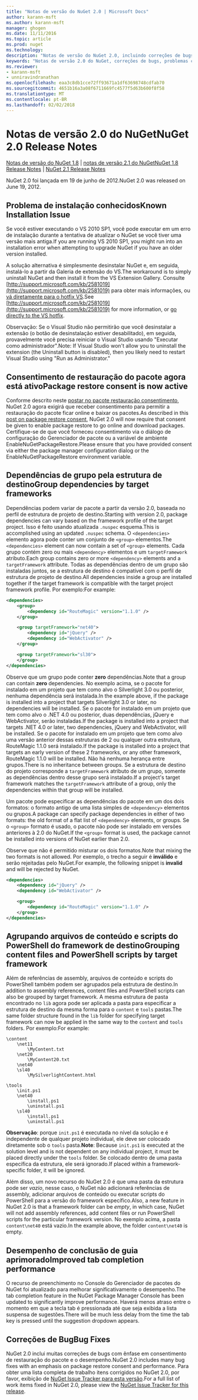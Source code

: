 ```yaml
---
title: "Notas de versão do NuGet 2.0 | Microsoft Docs"
author: karann-msft
ms.author: karann-msft
manager: ghogen
ms.date: 11/11/2016
ms.topic: article
ms.prod: nuget
ms.technology: 
description: "Notas de versão do NuGet 2.0, incluindo correções de bugs, problemas conhecidos, recursos adicionados e DCRs."
keywords: "Notas de versão 2.0 do NuGet, correções de bugs, problemas conhecidos, adicionaram recursos, DCRs"
ms.reviewer:
- karann-msft
- unniravindranathan
ms.openlocfilehash: eaa3c8db1cce72ff93671a1df63698748cdfab70
ms.sourcegitcommit: 4651b16a3a08f6711669fc4577f5d63b600f8f58
ms.translationtype: MT
ms.contentlocale: pt-BR
ms.lasthandoff: 02/02/2018
---
```

# <a name="nuget-20-release-notes"></a><span data-ttu-id="2ef2d-104">Notas de versão 2.0 do NuGet</span><span class="sxs-lookup"><span data-stu-id="2ef2d-104">NuGet 2.0 Release Notes</span></span>

<span data-ttu-id="2ef2d-105">[Notas de versão do NuGet 1.8](../release-notes/nuget-1.8.md) | [notas de versão 2.1 do NuGet](../release-notes/nuget-2.1.md)</span><span class="sxs-lookup"><span data-stu-id="2ef2d-105">[NuGet 1.8 Release Notes](../release-notes/nuget-1.8.md) | [NuGet 2.1 Release Notes](../release-notes/nuget-2.1.md)</span></span>

<span data-ttu-id="2ef2d-106">NuGet 2.0 foi lançada em 19 de junho de 2012.</span><span class="sxs-lookup"><span data-stu-id="2ef2d-106">NuGet 2.0 was released on June 19, 2012.</span></span>

## <a name="known-installation-issue"></a><span data-ttu-id="2ef2d-107">Problema de instalação conhecidos</span><span class="sxs-lookup"><span data-stu-id="2ef2d-107">Known Installation Issue</span></span>
<span data-ttu-id="2ef2d-108">Se você estiver executando o VS 2010 SP1, você pode executar em um erro de instalação durante a tentativa de atualizar o NuGet se você tiver uma versão mais antiga.</span><span class="sxs-lookup"><span data-stu-id="2ef2d-108">If you are running VS 2010 SP1, you might run into an installation error when attempting to upgrade NuGet if you have an older version installed.</span></span>

<span data-ttu-id="2ef2d-109">A solução alternativa é simplesmente desinstalar NuGet e, em seguida, instalá-lo a partir da Galeria de extensão do VS.</span><span class="sxs-lookup"><span data-stu-id="2ef2d-109">The workaround is to simply uninstall NuGet and then install it from the VS Extension Gallery.</span></span>  <span data-ttu-id="2ef2d-110">Consulte [http://support.microsoft.com/kb/2581019](http://support.microsoft.com/kb/2581019) para obter mais informações, ou [vá diretamente para o hotfix VS](http://bit.ly/vsixcertfix).</span><span class="sxs-lookup"><span data-stu-id="2ef2d-110">See [http://support.microsoft.com/kb/2581019](http://support.microsoft.com/kb/2581019) for more information, or [go directly to the VS hotfix](http://bit.ly/vsixcertfix).</span></span>

<span data-ttu-id="2ef2d-111">Observação: Se o Visual Studio não permitirão que você desinstalar a extensão (o botão de desinstalação estiver desabilitado), em seguida, provavelmente você precisa reiniciar o Visual Studio usando "Executar como administrador".</span><span class="sxs-lookup"><span data-stu-id="2ef2d-111">Note: If Visual Studio won't allow you to uninstall the extension (the Uninstall button is disabled), then you likely need to restart Visual Studio using "Run as Administrator."</span></span>

## <a name="package-restore-consent-is-now-active"></a><span data-ttu-id="2ef2d-112">Consentimento de restauração do pacote agora está ativo</span><span class="sxs-lookup"><span data-stu-id="2ef2d-112">Package restore consent is now active</span></span>

<span data-ttu-id="2ef2d-113">Conforme descrito neste [postar no pacote restauração consentimento](http://blog.nuget.org/20120518/package-restore-and-consent.html), NuGet 2.0 agora exigirá que receber consentimento para permitir a restauração do pacote ficar online e baixar os pacotes.</span><span class="sxs-lookup"><span data-stu-id="2ef2d-113">As described in this [post on package restore consent](http://blog.nuget.org/20120518/package-restore-and-consent.html), NuGet 2.0 will now require that consent be given to enable package restore to go online and download packages.</span></span> <span data-ttu-id="2ef2d-114">Certifique-se de que você forneceu consentimento via o diálogo de configuração do Gerenciador de pacote ou a variável de ambiente EnableNuGetPackageRestore.</span><span class="sxs-lookup"><span data-stu-id="2ef2d-114">Please ensure that you have provided consent via either the package manager configuration dialog or the EnableNuGetPackageRestore environment variable.</span></span>

## <a name="group-dependencies-by-target-frameworks"></a><span data-ttu-id="2ef2d-115">Dependências de grupo pela estrutura de destino</span><span class="sxs-lookup"><span data-stu-id="2ef2d-115">Group dependencies by target frameworks</span></span>

<span data-ttu-id="2ef2d-116">Dependências podem variar de pacote a partir da versão 2.0, baseada no perfil de estrutura de projeto de destino.</span><span class="sxs-lookup"><span data-stu-id="2ef2d-116">Starting with version 2.0, package dependencies can vary based on the framework profile of the target project.</span></span> <span data-ttu-id="2ef2d-117">Isso é feito usando atualizada `.nuspec` esquema.</span><span class="sxs-lookup"><span data-stu-id="2ef2d-117">This is accomplished using an updated `.nuspec` schema.</span></span> <span data-ttu-id="2ef2d-118">O `<dependencies>` elemento agora pode conter um conjunto de `<group>` elementos.</span><span class="sxs-lookup"><span data-stu-id="2ef2d-118">The `<dependencies>` element can now contain a set of `<group>` elements.</span></span> <span data-ttu-id="2ef2d-119">Cada grupo contém zero ou mais `<dependency>` elementos e um `targetFramework` atributo.</span><span class="sxs-lookup"><span data-stu-id="2ef2d-119">Each group contains zero or more `<dependency>` elements and a `targetFramework` attribute.</span></span> <span data-ttu-id="2ef2d-120">Todas as dependências dentro de um grupo são instaladas juntos, se a estrutura de destino é compatível com o perfil de estrutura de projeto de destino.</span><span class="sxs-lookup"><span data-stu-id="2ef2d-120">All dependencies inside a group are installed together if the target framework is compatible with the target project framework profile.</span></span> <span data-ttu-id="2ef2d-121">Por exemplo:</span><span class="sxs-lookup"><span data-stu-id="2ef2d-121">For example:</span></span>

```xml
<dependencies>
    <group>
        <dependency id="RouteMagic" version="1.1.0" />
    </group>

    <group targetFramework="net40">
        <dependency id="jQuery" />
        <dependency id="WebActivator" />
    </group>

    <group targetFramework="sl30">
    </group>
</dependencies>
```

<span data-ttu-id="2ef2d-122">Observe que um grupo pode conter **zero** dependências.</span><span class="sxs-lookup"><span data-stu-id="2ef2d-122">Note that a group can contain **zero** dependencies.</span></span> <span data-ttu-id="2ef2d-123">No exemplo acima, se o pacote for instalado em um projeto que tem como alvo o Silverlight 3.0 ou posterior, nenhuma dependência será instalada.</span><span class="sxs-lookup"><span data-stu-id="2ef2d-123">In the example above, if the package is installed into a project that targets Silverlight 3.0 or later, no dependencies will be installed.</span></span> <span data-ttu-id="2ef2d-124">Se o pacote for instalado em um projeto que tem como alvo o .NET 4.0 ou posterior, duas dependências, jQuery e WebActivator, serão instaladas.</span><span class="sxs-lookup"><span data-stu-id="2ef2d-124">If the package is installed into a project that targets .NET 4.0 or later, two dependencies, jQuery and WebActivator, will be installed.</span></span>  <span data-ttu-id="2ef2d-125">Se o pacote for instalado em um projeto que tem como alvo uma versão anterior dessas estruturas de 2 ou qualquer outra estrutura, RouteMagic 1.1.0 será instalado.</span><span class="sxs-lookup"><span data-stu-id="2ef2d-125">If the package is installed into a project that targets an early version of these 2 frameworks, or any other framework, RouteMagic 1.1.0 will be installed.</span></span> <span data-ttu-id="2ef2d-126">Não há nenhuma herança entre grupos.</span><span class="sxs-lookup"><span data-stu-id="2ef2d-126">There is no inheritance between groups.</span></span> <span data-ttu-id="2ef2d-127">Se a estrutura de destino do projeto corresponde a `targetFramework` atributo de um grupo, somente as dependências dentro desse grupo será instalado.</span><span class="sxs-lookup"><span data-stu-id="2ef2d-127">If a project's target framework matches the `targetFramework` attribute of a group, only the dependencies within that group will be installed.</span></span>

<span data-ttu-id="2ef2d-128">Um pacote pode especificar as dependências do pacote em um dos dois formatos: o formato antigo de uma lista simples de `<dependency>` elementos ou grupos.</span><span class="sxs-lookup"><span data-stu-id="2ef2d-128">A package can specify package dependencies in either of two formats: the old format of a flat list of `<dependency>` elements, or groups.</span></span> <span data-ttu-id="2ef2d-129">Se o `<group>` formato é usado, o pacote não pode ser instalado em versões anteriores à 2.0 do NuGet.</span><span class="sxs-lookup"><span data-stu-id="2ef2d-129">If the `<group>` format is used, the package cannot be installed into versions of NuGet earlier than 2.0.</span></span>

<span data-ttu-id="2ef2d-130">Observe que não é permitido misturar os dois formatos.</span><span class="sxs-lookup"><span data-stu-id="2ef2d-130">Note that mixing the two formats is not allowed.</span></span> <span data-ttu-id="2ef2d-131">Por exemplo, o trecho a seguir é **inválido** e serão rejeitadas pelo NuGet.</span><span class="sxs-lookup"><span data-stu-id="2ef2d-131">For example, the following snippet is **invalid** and will be rejected by NuGet.</span></span>

```xml
<dependencies>
    <dependency id="jQuery" />
    <dependency id="WebActivator" />

    <group>
        <dependency id="RouteMagic" version="1.1.0" />
    </group>
</dependencies>
```

## <a name="grouping-content-files-and-powershell-scripts-by-target-framework"></a><span data-ttu-id="2ef2d-132">Agrupando arquivos de conteúdo e scripts do PowerShell do framework de destino</span><span class="sxs-lookup"><span data-stu-id="2ef2d-132">Grouping content files and PowerShell scripts by target framework</span></span>

<span data-ttu-id="2ef2d-133">Além de referências de assembly, arquivos de conteúdo e scripts do PowerShell também podem ser agrupados pela estrutura de destino.</span><span class="sxs-lookup"><span data-stu-id="2ef2d-133">In addition to assembly references, content files and PowerShell scripts can also be grouped by target framework.</span></span> <span data-ttu-id="2ef2d-134">A mesma estrutura de pasta encontrado no `lib` agora pode ser aplicada a pasta para especificar a estrutura de destino da mesma forma para o `content` e `tools` pastas.</span><span class="sxs-lookup"><span data-stu-id="2ef2d-134">The same folder structure found in the `lib` folder for specifying target framework can  now be applied in the same way to the `content` and `tools` folders.</span></span> <span data-ttu-id="2ef2d-135">Por exemplo:</span><span class="sxs-lookup"><span data-stu-id="2ef2d-135">For example:</span></span>

    \content
        \net11
            \MyContent.txt
        \net20
            \MyContent20.txt
        \net40
        \sl40
            \MySilverlightContent.html

    \tools
        \init.ps1
        \net40
            \install.ps1
            \uninstall.ps1
        \sl40
            \install.ps1
            \uninstall.ps1

<span data-ttu-id="2ef2d-136">**Observação**: porque `init.ps1` é executada no nível da solução e é independente de qualquer projeto individual, ele deve ser colocado diretamente sob o `tools` pasta.</span><span class="sxs-lookup"><span data-stu-id="2ef2d-136">**Note**: Because `init.ps1` is executed at the solution level and is not dependent on any individual project, it must be placed directly under the `tools` folder.</span></span> <span data-ttu-id="2ef2d-137">Se colocado dentro de uma pasta específica da estrutura, ele será ignorado.</span><span class="sxs-lookup"><span data-stu-id="2ef2d-137">If placed within a framework-specific folder, it will be ignored.</span></span>

<span data-ttu-id="2ef2d-138">Além disso, um novo recurso do NuGet 2.0 é que uma pasta da estrutura pode ser *vazio*, nesse caso, o NuGet não adicionará referências de assembly, adicionar arquivos de conteúdo ou executar scripts do PowerShell para a versão do framework específico.</span><span class="sxs-lookup"><span data-stu-id="2ef2d-138">Also, a new feature in NuGet 2.0 is that a framework folder can be *empty*, in which case, NuGet will not add assembly references, add content files or run  PowerShell scripts for the particular framework version.</span></span> <span data-ttu-id="2ef2d-139">No exemplo acima, a pasta `content\net40` está vazio.</span><span class="sxs-lookup"><span data-stu-id="2ef2d-139">In the example above, the folder `content\net40` is empty.</span></span>

## <a name="improved-tab-completion-performance"></a><span data-ttu-id="2ef2d-140">Desempenho de conclusão de guia aprimorado</span><span class="sxs-lookup"><span data-stu-id="2ef2d-140">Improved tab completion performance</span></span>
<span data-ttu-id="2ef2d-141">O recurso de preenchimento no Console do Gerenciador de pacotes do NuGet foi atualizado para melhorar significativamente o desempenho.</span><span class="sxs-lookup"><span data-stu-id="2ef2d-141">The tab completion feature in the NuGet Package Manager Console has been updated to significantly improve performance.</span></span> <span data-ttu-id="2ef2d-142">Haverá menos atraso entre o momento em que a tecla tab é pressionada até que seja exibida a lista suspensa de sugestões.</span><span class="sxs-lookup"><span data-stu-id="2ef2d-142">There will be much less delay from the time the tab key is pressed until the suggestion dropdown appears.</span></span>

## <a name="bug-fixes"></a><span data-ttu-id="2ef2d-143">Correções de Bug</span><span class="sxs-lookup"><span data-stu-id="2ef2d-143">Bug Fixes</span></span>
<span data-ttu-id="2ef2d-144">NuGet 2.0 inclui muitas correções de bugs com ênfase em consentimento de restauração do pacote e o desempenho.</span><span class="sxs-lookup"><span data-stu-id="2ef2d-144">NuGet 2.0 includes many bug fixes with an emphasis on package restore consent and performance.</span></span>
<span data-ttu-id="2ef2d-145">Para obter uma lista completa de trabalho itens corrigidos no NuGet 2.0, por favor, exibição de [NuGet Issue Tracker para esta versão](http://nuget.codeplex.com/workitem/list/advanced?keyword=&status=Closed&type=All&priority=All&release=NuGet%202.0&assignedTo=All&component=All&sortField=Votes&sortDirection=Descending&page=0).</span><span class="sxs-lookup"><span data-stu-id="2ef2d-145">For a full list of work items fixed in NuGet 2.0, please view the [NuGet Issue Tracker for this release](http://nuget.codeplex.com/workitem/list/advanced?keyword=&status=Closed&type=All&priority=All&release=NuGet%202.0&assignedTo=All&component=All&sortField=Votes&sortDirection=Descending&page=0).</span></span>
